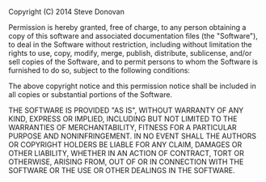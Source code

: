 Copyright (C) 2014 Steve Donovan

Permission is hereby granted, free of charge, to any person obtaining a copy
of this software and associated documentation files (the "Software"), to deal
in the Software without restriction, including without limitation the rights
to use, copy, modify, merge, publish, distribute, sublicense, and/or sell
copies of the Software, and to permit persons to whom the Software is
furnished to do so, subject to the following conditions:

The above copyright notice and this permission notice shall be included in
all copies or substantial portions of the Software.

THE SOFTWARE IS PROVIDED "AS IS", WITHOUT WARRANTY OF
ANY KIND, EXPRESS OR IMPLIED, INCLUDING BUT NOT LIMITED
TO THE WARRANTIES OF MERCHANTABILITY, FITNESS FOR A
PARTICULAR PURPOSE AND NONINFRINGEMENT.  IN NO EVENT
SHALL THE AUTHORS OR COPYRIGHT HOLDERS BE LIABLE FOR
ANY CLAIM, DAMAGES OR OTHER LIABILITY, WHETHER IN AN
ACTION OF CONTRACT, TORT OR OTHERWISE, ARISING FROM,
OUT OF OR IN CONNECTION WITH THE SOFTWARE OR THE USE
OR OTHER DEALINGS IN THE SOFTWARE.
